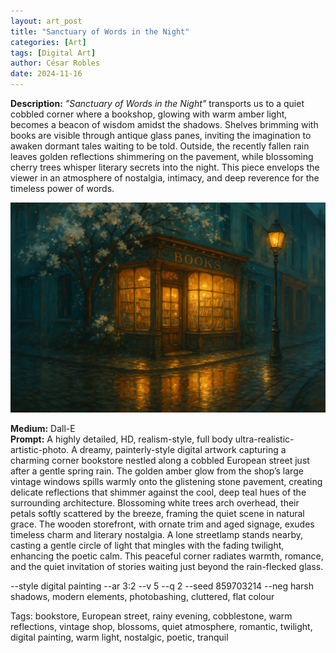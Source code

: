 ```yaml
---
layout: art_post
title: "Sanctuary of Words in the Night"
categories: [Art]
tags: [Digital Art]
author: César Robles
date: 2024-11-16
---
```

**Description:** *"Sanctuary of Words in the Night"* transports us to a quiet cobbled corner where a bookshop, glowing with warm amber light, becomes a beacon of wisdom amidst the shadows. Shelves brimming with books are visible through antique glass panes, inviting the imagination to awaken dormant tales waiting to be told. Outside, the recently fallen rain leaves golden reflections shimmering on the pavement, while blossoming cherry trees whisper literary secrets into the night. This piece envelops the viewer in an atmosphere of nostalgia, intimacy, and deep reverence for the timeless power of words.

![Sanctuary of Words in the Night](/imag/digital_art/sanctuary_of_words_in_the_night.png)

**Medium:** Dall-E\
**Prompt:** A highly detailed, HD, realism-style,  full body ultra-realistic-artistic-photo. A dreamy, painterly-style digital artwork capturing a charming corner bookstore nestled along a cobbled European street just after a gentle spring rain. The golden amber glow from the shop’s large vintage windows spills warmly onto the glistening stone pavement, creating delicate reflections that shimmer against the cool, deep teal hues of the surrounding architecture. Blossoming white trees arch overhead, their petals softly scattered by the breeze, framing the quiet scene in natural grace. The wooden storefront, with ornate trim and aged signage, exudes timeless charm and literary nostalgia. A lone streetlamp stands nearby, casting a gentle circle of light that mingles with the fading twilight, enhancing the poetic calm. This peaceful corner radiates warmth, romance, and the quiet invitation of stories waiting just beyond the rain-flecked glass.

--style digital painting --ar 3:2 --v 5 --q 2 --seed 859703214 --neg harsh shadows, modern elements, photobashing, cluttered, flat colour

Tags: bookstore, European street, rainy evening, cobblestone, warm reflections, vintage shop, blossoms, quiet atmosphere, romantic, twilight, digital painting, warm light, nostalgic, poetic, tranquil
